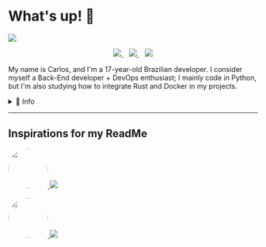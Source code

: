 # What's up! :wave:

![](https://i.imgur.com/BsMQ5YM.png)

<p align="center">
<a href="mailto:souza.alvarez03@gmail.com">
<img src="https://img.shields.io/badge/Gmail-D14836?style=for-the-badge&logo=gmail&logoColor=white">
</a>&nbsp;&nbsp;
<a href="https://linkedin.com/in/carlos-eduardo-alvarez">
<img src="https://img.shields.io/badge/LinkedIn-0077B5?style=for-the-badge&logo=linkedin&logoColor=white">
</a>&nbsp;&nbsp;
<a href="https://t.me/CarlosSMA">
    <img src="https://img.shields.io/badge/Telegram-2CA5E0?style=for-the-badge&logo=telegram&logoColor=white">
</a>
</p>

My name is Carlos, and I'm a 17-year-old Brazilian developer. I consider myself a Back-End developer + DevOps enthusiast; I mainly code in Python, but I'm also studying how to integrate Rust and Docker in my projects.

<details>
<summary>📘 Info</summary>

## 🎓 Education

- **Systems development**

  :calendar: 2019-2021

  :school: **Escola Técnica Estadual Porto Digital** (Recife ─ PE)

## :robot: Technical stuff

<h3 align="center">Studying</h3>
<p align="center">
<img src="https://img.shields.io/badge/Docker-2CA5E0?style=for-the-badge&logo=docker&logoColor=white">
<img src="https://img.shields.io/badge/kubernetes-326ce5.svg?&style=for-the-badge&logo=kubernetes&logoColor=white">
<img src="https://img.shields.io/badge/Python-3776AB?style=for-the-badge&logo=python&logoColor=white">
<img src="https://img.shields.io/badge/Rust-black?style=for-the-badge&logo=rust&logoColor=#E57324">
</p>
<h3 align="center">Plan to study</h3>
<p align="center">
<img src="https://img.shields.io/badge/WebAssembly-654FF0?style=for-the-badge&logo=WebAssembly&logoColor=white">
<img src="https://img.shields.io/badge/Go-00ADD8?style=for-the-badge&logo=go&logoColor=white">
<img src="https://img.shields.io/badge/Google_Cloud-4285F4?style=for-the-badge&logo=google-cloud&logoColor=white">
<img src="https://img.shields.io/badge/Amazon_AWS-232F3E?style=for-the-badge&logo=amazon-aws&logoColor=white">
<br>
<img src="https://img.shields.io/badge/GitHub_Actions-2088FF?style=for-the-badge&logo=github-actions&logoColor=white">
<img src="https://img.shields.io/badge/GitLab-330F63?style=for-the-badge&logo=gitlab&logoColor=white">
</p>


### :earth_americas: Languages

|                    :us: English                     | :brazil: Portuguese |
| :-------------------------------------------------: | :-----------------: |
| **C2** ([EFSET](https://www.efset.org/cert/vK1f6v)) |     **Native**      |

### :chart_with_upwards_trend: Development stats

[![Anurag's github stats](https://github-readme-stats.vercel.app/api?username=CarlosSMA&theme=radical&show_icons=true)](https://github.com/anuraghazra/github-readme-stats)
</details>

---

## Inspirations for my ReadMe
<p align="left">
<a href="https://github.com/alexandresanlim">
<img src="https://avatars.githubusercontent.com/u/5353685?v=4" height="80" style="border-radius: 50%">
<img src="https://img.shields.io/badge/Alexandre%20Sanlim-100000?style=for-the-badge&logo=github&logoColor=white">
</a>
<br> <br>
<a href="https://github.com/filiptronicek">
<img src="https://avatars.githubusercontent.com/u/29888641?v=4" height="80" style="border-radius: 50%">
<img src="https://img.shields.io/badge/Filip%20Tron%C3%AD%C4%8Dek-100000?style=for-the-badge&logo=github&logoColor=white">
</a>
</p>
